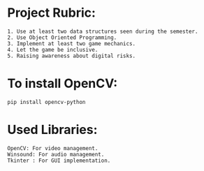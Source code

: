 # Project Rubric:
    1. Use at least two data structures seen during the semester.
    2. Use Object Oriented Programming.
    3. Implement at least two game mechanics.
    4. Let the game be inclusive.
    5. Raising awareness about digital risks.
    
# To install OpenCV:
    pip install opencv-python

# Used Libraries:
    OpenCV: For video management.
    Winsound: For audio management.
    Tkinter : For GUI implementation.
